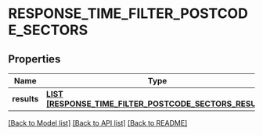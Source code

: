 # RESPONSE_TIME_FILTER_POSTCODE_SECTORS

## Properties
Name | Type | Description | Notes
------------ | ------------- | ------------- | -------------
**results** | [**LIST [RESPONSE_TIME_FILTER_POSTCODE_SECTORS_RESULT]**](ResponseTimeFilterPostcodeSectorsResult.md) |  | [default to null]

[[Back to Model list]](../README.md#documentation-for-models) [[Back to API list]](../README.md#documentation-for-api-endpoints) [[Back to README]](../README.md)


